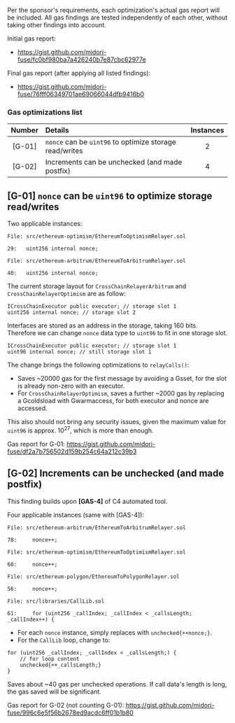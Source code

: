 Per the sponsor's requirements, each optimization's actual gas report will be included. All gas findings are tested independently of each other, without taking other findings into account.

Initial gas report:
- https://gist.github.com/midori-fuse/fc0bf980ba7a426240b7e87cbc62977e

Final gas report (after applying all listed findings):
- https://gist.github.com/midori-fuse/76fff06349701ae69066044dfb9416b0

### Gas optimizations list

| Number |Details|Instances|
|:--:|:-------|:--:|
|[G-01]| `nonce` can be `uint96` to optimize storage read/writes | 2 |
|[G-02]| Increments can be unchecked (and made postfix) | 4 |

## [G-01] `nonce` can be `uint96` to optimize storage read/writes

Two applicable instances:
```solidity
File: src/ethereum-optimism/EthereumToOptimismRelayer.sol

29:   uint256 internal nonce;
```
```solidity
File: src/ethereum-arbitrum/EthereumToArbitrumRelayer.sol

40:   uint256 internal nonce;
```

The current storage layout for `CrossChainRelayerArbitrum` and `CrossChainRelayerOptimism` are as follow:

```solidity=
ICrossChainExecutor public executor; // storage slot 1
uint256 internal nonce; // storage slot 2
```

Interfaces are stored as an address in the storage, taking 160 bits. Therefore we can change `nonce` data type to `uint96` to fit in one storage slot. 

```solidity=
ICrossChainExecutor public executor; // storage slot 1
uint96 internal nonce; // still storage slot 1
```

The change brings the following optimizations to `relayCalls()`:
- Saves ~$20000$ gas for the first message by avoiding a Gsset, for the slot is already non-zero with an executor.
- For `CrossChainRelayerOptimism`, saves a further ~$2000$ gas by replacing a Gcoldsload with Gwarmaccess, for both executor and nonce are accessed.

This also should not bring any security issues, given the maximum value for `uint96` is approx. $10^{27}$, which is more than enough.

Gas report for G-01: https://gist.github.com/midori-fuse/df2a7b756502d159b254c64a212c39b3

## [G-02] Increments can be unchecked (and made postfix)

This finding builds upon **[GAS-4]** of C4 automated tool.

Four applicable instances (same with [GAS-4]):
```solidity
File: src/ethereum-arbitrum/EthereumToArbitrumRelayer.sol

78:     nonce++;
```

```solidity
File: src/ethereum-optimism/EthereumToOptimismRelayer.sol

60:     nonce++;
```

```solidity
File: src/ethereum-polygon/EthereumToPolygonRelayer.sol

56:     nonce++;
```

```solidity
File: src/libraries/CallLib.sol

61:     for (uint256 _callIndex; _callIndex < _callsLength; _callIndex++) {
```

- For each `nonce` instance, simply replaces with `unchecked{++nonce;}`.
- For the `CallLib` loop, change to:

```solidity=
for (uint256 _callIndex; _callIndex < _callsLength;) {
    // for loop content
    unchecked{++_callsLength;}
}
```

Saves about ~$40$ gas per unchecked operations. If call data's length is long, the gas saved will be significant.

Gas report for G-02 (not counting G-01): https://gist.github.com/midori-fuse/996c6e5f56b2678ed9acdc6ff01b1b80
